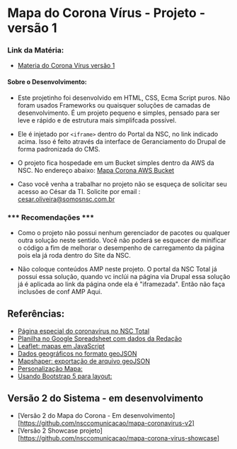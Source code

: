 # Mapa do Corona Vírus - Projeto - versão 1
### Link da Matéria:
- [Materia do Corona Vírus versão 1][materia]

[materia]: https://www.nsctotal.com.br/coronavirus/mapa-de-evolucao-do-virus

#### Sobre o Desenvolvimento:
- Este projetinho foi desenvolvido em HTML, CSS, Ecma Script puros. Não foram usados Frameworks ou quaisquer soluções de camadas de desenvolvimento. É um projeto pequeno e simples, pensado para ser leve e rápido e de estrutura mais simplifcada possível. 

- Ele é injetado por `<iframe>` dentro do Portal da NSC, no link indicado acima. Isso é feito através da interface de Geranciamento do Drupal de forma padronizada do CMS. 

- O projeto fica hospedade em um Bucket simples dentro da AWS da NSC. No endereço abaixo:
[Mapa Corona AWS Bucket](https://s3.console.aws.amazon.com/s3/buckets/nsc-total?region=sa-east-1&prefix=especiais/coronavirus/)

- Caso você venha a trabalhar no projeto não se esqueça de solicitar seu acesso ao César da TI. Solicite por email : [cesar.oliveira@somosnsc.com.br](cesar.oliveira@somosnsc.com.br)

### *** Recomendações ***
- Como o projeto não possui nenhum gerenciador de pacotes ou qualquer outra solução neste sentido. Você não poderá se esquecer de minificar o código a fim de melhorar o desempenho de carregamento da página pois ela já roda dentro do Site da NSC. 

- Não coloque conteúdos AMP neste projeto. O portal da NSC Total já possui essa solução, quando vc inclúi na página via Drupal essa solução já é aplicada ao link da página onde ela é "iframezada". Então não faça inclusões de conf AMP Aqui. 


## Referências:
- [Página especial do coronavírus no NSC Total][coronavirus]
- [Planilha no Google Spreadsheet com dados da Redação][spreadsheet]
- [Leaflet: mapas em JavaScript][leaflet]
- [Dados geográficos no formato geoJSON][geojson]
- [Mapshaper: exportação de arquivo geoJSON][mapshaper]
- [Personalização Mapa: ][personalizacao]
- [Usando Bootstrap 5 para layout: ][bs5]

[coronavirus]: https://www.nsctotal.com.br/coronavirus
[leaflet]: https://leafletjs.com/examples/choropleth/
[geojson]: https://leafletjs.com/examples/geojson/
[mapshaper]: https://mapshaper.org/
[spreadsheet]: https://docs.google.com/spreadsheets/d/18aj1TPYZxwEwxRvqdXj-hgJpQda2A1ny9S0QaIHBp-o/edit#gid=0
[personalizacao]: https://leafletjs.com/reference-1.6.0.html#control
[bs5]: https://getbootstrap.com/


## Versão 2 do Sistema - em desenvolvimento

- [Versão 2 do Mapa do Corona - Em desenvolvimento][https://github.com/nsccomunicacao/mapa-coronavirus-v2]
- [Versão 2 Showcase projeto][https://github.com/nsccomunicacao/mapa-corona-virus-showcase]
